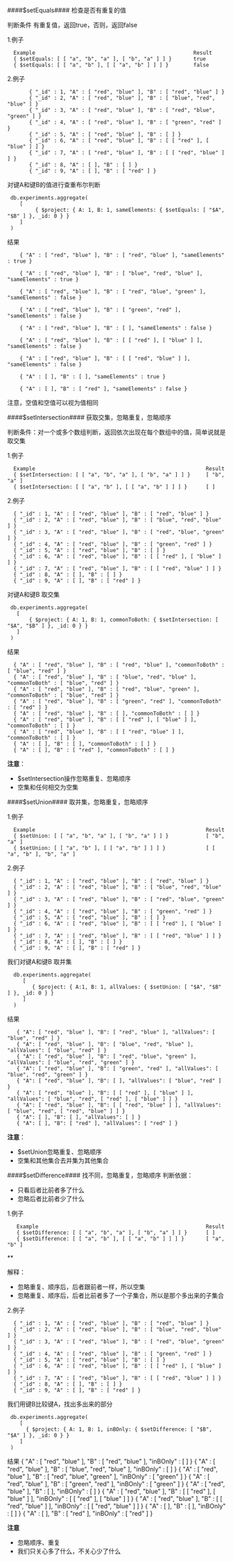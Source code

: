 ####$setEquals####
检查是否有重复的值

判断条件
有重复值，返回true，否则，返回false

1.例子

      Example	 	                                            Result
      { $setEquals: [ [ "a", "b", "a" ], [ "b", "a" ] ] }	 	true
      { $setEquals: [ [ "a", "b" ], [ [ "a", "b" ] ] ] }	 	false

2.例子

           { "_id" : 1, "A" : [ "red", "blue" ], "B" : [ "red", "blue" ] }
           { "_id" : 2, "A" : [ "red", "blue" ], "B" : [ "blue", "red", "blue" ] }
           { "_id" : 3, "A" : [ "red", "blue" ], "B" : [ "red", "blue", "green" ] }
           { "_id" : 4, "A" : [ "red", "blue" ], "B" : [ "green", "red" ] }
           { "_id" : 5, "A" : [ "red", "blue" ], "B" : [ ] }
           { "_id" : 6, "A" : [ "red", "blue" ], "B" : [ [ "red" ], [ "blue" ] ] }
           { "_id" : 7, "A" : [ "red", "blue" ], "B" : [ [ "red", "blue" ] ] }
           { "_id" : 8, "A" : [ ], "B" : [ ] }
           { "_id" : 9, "A" : [ ], "B" : [ "red" ] }

对键A和键B的值进行查重布尔判断

     db.experiments.aggregate(
        [
             { $project: { A: 1, B: 1, sameElements: { $setEquals: [ "$A", "$B" ] }, _id: 0 } }
        ]
     )

结果

        { "A" : [ "red", "blue" ], "B" : [ "red", "blue" ], "sameElements" : true }

        { "A" : [ "red", "blue" ], "B" : [ "blue", "red", "blue" ], "sameElements" : true }

        { "A" : [ "red", "blue" ], "B" : [ "red", "blue", "green" ], "sameElements" : false }

        { "A" : [ "red", "blue" ], "B" : [ "green", "red" ], "sameElements" : false }

        { "A" : [ "red", "blue" ], "B" : [ ], "sameElements" : false }

        { "A" : [ "red", "blue" ], "B" : [ [ "red" ], [ "blue" ] ], "sameElements" : false }

        { "A" : [ "red", "blue" ], "B" : [ [ "red", "blue" ] ], "sameElements" : false }

        { "A" : [ ], "B" : [ ], "sameElements" : true }

        { "A" : [ ], "B" : [ "red" ], "sameElements" : false }

注意，空值和空值可以视为值相同

####$setIntersection####
获取交集，忽略重复，忽略顺序

判断条件：对一个或多个数组判断，返回依次出现在每个数组中的值，简单说就是取交集

1.例子

      Example	 	                                                Result
      { $setIntersection: [ [ "a", "b", "a" ], [ "b", "a" ] ] }	 	[ "b", "a" ]
      { $setIntersection: [ [ "a", "b" ], [ [ "a", "b" ] ] ] }	 	[ ]

2.例子

      { "_id" : 1, "A" : [ "red", "blue" ], "B" : [ "red", "blue" ] }
      { "_id" : 2, "A" : [ "red", "blue" ], "B" : [ "blue", "red", "blue" ] }
      { "_id" : 3, "A" : [ "red", "blue" ], "B" : [ "red", "blue", "green" ] }
      { "_id" : 4, "A" : [ "red", "blue" ], "B" : [ "green", "red" ] }
      { "_id" : 5, "A" : [ "red", "blue" ], "B" : [ ] }
      { "_id" : 6, "A" : [ "red", "blue" ], "B" : [ [ "red" ], [ "blue" ] ] }
      { "_id" : 7, "A" : [ "red", "blue" ], "B" : [ [ "red", "blue" ] ] }
      { "_id" : 8, "A" : [ ], "B" : [ ] }
      { "_id" : 9, "A" : [ ], "B" : [ "red" ] }

对键A和键B 取交集

     db.experiments.aggregate(
       [
           { $project: { A: 1, B: 1, commonToBoth: { $setIntersection: [ "$A", "$B" ] }, _id: 0 } }
       ]
     )

结果

      { "A" : [ "red", "blue" ], "B" : [ "red", "blue" ], "commonToBoth" : [ "blue", "red" ] }
      { "A" : [ "red", "blue" ], "B" : [ "blue", "red", "blue" ], "commonToBoth" : [ "blue", "red" ] }
      { "A" : [ "red", "blue" ], "B" : [ "red", "blue", "green" ], "commonToBoth" : [ "blue", "red" ] }
      { "A" : [ "red", "blue" ], "B" : [ "green", "red" ], "commonToBoth" : [ "red" ] }
      { "A" : [ "red", "blue" ], "B" : [ ], "commonToBoth" : [ ] }
      { "A" : [ "red", "blue" ], "B" : [ [ "red" ], [ "blue" ] ], "commonToBoth" : [ ] }
      { "A" : [ "red", "blue" ], "B" : [ [ "red", "blue" ] ], "commonToBoth" : [ ] }
      { "A" : [ ], "B" : [ ], "commonToBoth" : [ ] }
      { "A" : [ ], "B" : [ "red" ], "commonToBoth" : [ ] }

**注意**：
* $setIntersection操作忽略重复、忽略顺序
* 空集和任何相交为空集

####$setUnion####
取并集，忽略重复，忽略顺序

1.例子

      Example	 	                                                Result
      { $setUnion: [ [ "a", "b", "a" ], [ "b", "a" ] ] }	 	    [ "b", "a" ]
      { $setUnion: [ [ "a", "b" ], [ [ "a", "b" ] ] ] }	 	        [ [ "a", "b" ], "b", "a" ]

2.例子

      { "_id" : 1, "A" : [ "red", "blue" ], "B" : [ "red", "blue" ] }
      { "_id" : 2, "A" : [ "red", "blue" ], "B" : [ "blue", "red", "blue" ] }
      { "_id" : 3, "A" : [ "red", "blue" ], "B" : [ "red", "blue", "green" ] }
      { "_id" : 4, "A" : [ "red", "blue" ], "B" : [ "green", "red" ] }
      { "_id" : 5, "A" : [ "red", "blue" ], "B" : [ ] }
      { "_id" : 6, "A" : [ "red", "blue" ], "B" : [ [ "red" ], [ "blue" ] ] }
      { "_id" : 7, "A" : [ "red", "blue" ], "B" : [ [ "red", "blue" ] ] }
      { "_id" : 8, "A" : [ ], "B" : [ ] }
      { "_id" : 9, "A" : [ ], "B" : [ "red" ] }

我们对键A和键B 取并集

      db.experiments.aggregate(
         [
            { $project: { A:1, B: 1, allValues: { $setUnion: [ "$A", "$B" ] }, _id: 0 } }
         ]
      )

结果

       { "A": [ "red", "blue" ], "B": [ "red", "blue" ], "allValues": [ "blue", "red" ] }
       { "A": [ "red", "blue" ], "B": [ "blue", "red", "blue" ], "allValues": [ "blue", "red" ] }
       { "A": [ "red", "blue" ], "B": [ "red", "blue", "green" ], "allValues": [ "blue", "red", "green" ] }
       { "A": [ "red", "blue" ], "B": [ "green", "red" ], "allValues": [ "blue", "red", "green" ] }
       { "A": [ "red", "blue" ], "B": [ ], "allValues": [ "blue", "red" ] }
       { "A": [ "red", "blue" ], "B": [ [ "red" ], [ "blue" ] ], "allValues": [ "blue", "red", [ "red" ], [ "blue" ] ] }
       { "A": [ "red", "blue" ], "B": [ [ "red", "blue" ] ], "allValues": [ "blue", "red", [ "red", "blue" ] ] }
       { "A": [ ], "B": [ ], "allValues": [ ] }
       { "A": [ ], "B": [ "red" ], "allValues": [ "red" ] }

**注意**：
* $setUnion忽略重复、忽略顺序
* 空集和其他集合去并集为其他集合

####$setDifference####
找不同，忽略重复，忽略顺序
判断依据：
* 只看后者比前者多了什么
* 忽略后者比前者少了什么

1.例子

       Example	 	                                                Result
       { $setDifference: [ [ "a", "b", "a" ], [ "b", "a" ] ] }	 	[ ]
       { $setDifference: [ [ "a", "b" ], [ [ "a", "b" ] ] ] }	 	[ "a", "b" ]

**

解释：
* 忽略重复、顺序后，后者跟前者一样，所以空集
* 忽略重复、顺序后，后者比前者多了一个子集合，所以是那个多出来的子集合

2.例子

      { "_id" : 1, "A" : [ "red", "blue" ], "B" : [ "red", "blue" ] }
      { "_id" : 2, "A" : [ "red", "blue" ], "B" : [ "blue", "red", "blue" ] }
      { "_id" : 3, "A" : [ "red", "blue" ], "B" : [ "red", "blue", "green" ] }
      { "_id" : 4, "A" : [ "red", "blue" ], "B" : [ "green", "red" ] }
      { "_id" : 5, "A" : [ "red", "blue" ], "B" : [ ] }
      { "_id" : 6, "A" : [ "red", "blue" ], "B" : [ [ "red" ], [ "blue" ] ] }
      { "_id" : 7, "A" : [ "red", "blue" ], "B" : [ [ "red", "blue" ] ] }
      { "_id" : 8, "A" : [ ], "B" : [ ] }
      { "_id" : 9, "A" : [ ], "B" : [ "red" ] }

我们用键B比较键A，找出多出来的部分 

     db.experiments.aggregate(
        [
          { $project: { A: 1, B: 1, inBOnly: { $setDifference: [ "$B", "$A" ] }, _id: 0 } }
        ]
     )

结果
     { "A" : [ "red", "blue" ], "B" : [ "red", "blue" ], "inBOnly" : [ ] }
     { "A" : [ "red", "blue" ], "B" : [ "blue", "red", "blue" ], "inBOnly" : [ ] }
     { "A" : [ "red", "blue" ], "B" : [ "red", "blue", "green" ], "inBOnly" : [ "green" ] }
     { "A" : [ "red", "blue" ], "B" : [ "green", "red" ], "inBOnly" : [ "green" ] }
     { "A" : [ "red", "blue" ], "B" : [ ], "inBOnly" : [ ] }
     { "A" : [ "red", "blue" ], "B" : [ [ "red" ], [ "blue" ] ], "inBOnly" : [ [ "red" ], [ "blue" ] ] }
     { "A" : [ "red", "blue" ], "B" : [ [ "red", "blue" ] ], "inBOnly" : [ [ "red", "blue" ] ] }
     { "A" : [ ], "B" : [ ], "inBOnly" : [ ] }
     { "A" : [ ], "B" : [ "red" ], "inBOnly" : [ "red" ] }

**注意**
* 忽略顺序、重复
* 我们只关心多了什么，不关心少了什么

